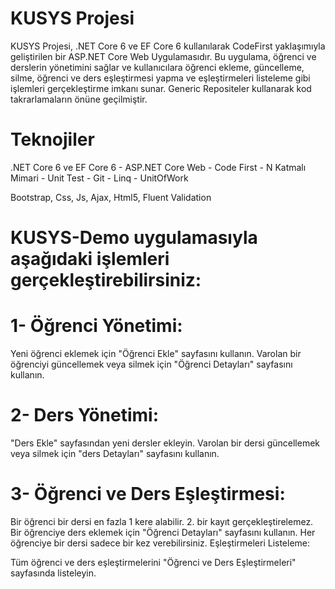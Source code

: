 # KUSYS Projesi
KUSYS Projesi, .NET Core 6 ve EF Core 6 kullanılarak CodeFirst yaklaşımıyla geliştirilen bir ASP.NET Core Web Uygulamasıdır. Bu uygulama, öğrenci ve derslerin yönetimini sağlar ve kullanıcılara öğrenci ekleme, güncelleme, silme, öğrenci ve ders eşleştirmesi yapma ve eşleştirmeleri listeleme gibi işlemleri gerçekleştirme imkanı sunar. Generic Repositeler kullanarak kod takrarlamaların önüne geçilmiştir.


# Teknojiler
.NET Core 6 ve EF Core 6 - ASP.NET Core Web - Code First - N Katmalı Mimari - Unit Test - Git - Linq - UnitOfWork

Bootstrap, Css, Js, Ajax, Html5, Fluent Validation



# KUSYS-Demo uygulamasıyla aşağıdaki işlemleri gerçekleştirebilirsiniz:

# 1- Öğrenci Yönetimi:

Yeni öğrenci eklemek için "Öğrenci Ekle" sayfasını kullanın.
Varolan bir öğrenciyi güncellemek veya silmek için "Öğrenci Detayları" sayfasını kullanın.

# 2- Ders Yönetimi:

"Ders Ekle" sayfasından yeni dersler ekleyin.
Varolan bir dersi güncellemek veya silmek için "ders Detayları" sayfasını kullanın.

# 3- Öğrenci ve Ders Eşleştirmesi:

Bir öğrenci bir dersi en fazla 1 kere alabilir. 2. bir kayıt gerçekleştirelemez.
Bir öğrenciye ders eklemek için "Öğrenci Detayları" sayfasını kullanın.
Her öğrenciye bir dersi sadece bir kez verebilirsiniz.
Eşleştirmeleri Listeleme:

Tüm öğrenci ve ders eşleştirmelerini "Öğrenci ve Ders Eşleştirmeleri" sayfasında listeleyin.
